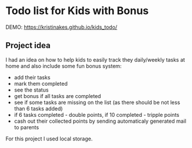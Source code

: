 # Todo list for Kids with Bonus

DEMO: https://kristinakes.github.io/kids_todo/

## Project idea
I had an idea on how to help kids to easily track they daily/weekly tasks at home and also include some fun bonus system:
 - add their tasks
 -  mark them completed
 -  see the status 
 - get bonus if all tasks are completed
 - see if some tasks are missing on the list (as there should be not less than 6 tasks added)
 - if 6 tasks completed - double points, if 10 completed - tripple points
 - cash out their collected points by sending automaticaly generated mail to parents

 For this project I used local storage.

